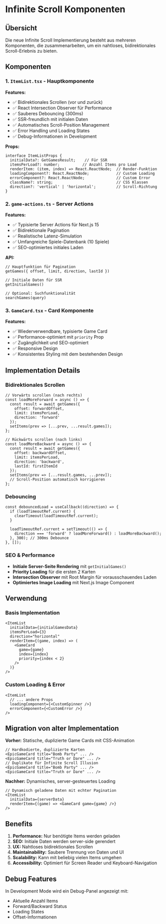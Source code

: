 # Infinite Scroll Komponenten

## Übersicht

Die neue Infinite Scroll Implementierung besteht aus mehreren Komponenten, die zusammenarbeiten, um ein nahtloses, bidirektionales Scroll-Erlebnis zu bieten.

## Komponenten

### 1. `ItemList.tsx` - Hauptkomponente
**Features:**
- ✅ Bidirektionales Scrollen (vor und zurück)
- ✅ React Intersection Observer für Performance
- ✅ Sauberes Debouncing (300ms)
- ✅ SSR-freundlich mit initialen Daten
- ✅ Automatisches Scroll-Position Management
- ✅ Error Handling und Loading States
- ✅ Debug-Informationen in Development

**Props:**
```tsx
interface ItemListProps {
  initialData?: GetGamesResult;    // Für SSR
  itemsPerLoad?: number;          // Anzahl Items pro Load
  renderItem: (item, index) => React.ReactNode;  // Render-Funktion
  loadingComponent?: React.ReactNode;            // Custom Loading
  errorComponent?: React.ReactNode;              // Custom Error
  className?: string;                            // CSS Klassen
  direction?: 'vertical' | 'horizontal';         // Scroll-Richtung
}
```

### 2. `game-actions.ts` - Server Actions
**Features:**
- ✅ Typisierte Server Actions für Next.js 15
- ✅ Bidirektionale Pagination
- ✅ Realistische Latenz-Simulation
- ✅ Umfangreiche Spiele-Datenbank (10 Spiele)
- ✅ SEO-optimiertes initiales Laden

**API:**
```tsx
// Hauptfunktion für Pagination
getGames({ offset, limit, direction, lastId })

// Initiale Daten für SSR
getInitialGames()

// Optional: Suchfunktionalität
searchGames(query)
```

### 3. `GameCard.tsx` - Card Komponente
**Features:**
- ✅ Wiederverwendbare, typisierte Game Card
- ✅ Performance-optimiert mit `priority` Prop
- ✅ Zugänglichkeit und SEO-optimiert
- ✅ Responsive Design
- ✅ Konsistentes Styling mit dem bestehenden Design

## Implementation Details

### Bidirektionales Scrollen
```tsx
// Vorwärts scrollen (nach rechts)
const loadMoreForward = async () => {
  const result = await getGames({
    offset: forwardOffset,
    limit: itemsPerLoad,
    direction: 'forward'
  });
  setItems(prev => [...prev, ...result.games]);
};

// Rückwärts scrollen (nach links)
const loadMoreBackward = async () => {
  const result = await getGames({
    offset: backwardOffset,
    limit: itemsPerLoad,
    direction: 'backward',
    lastId: firstItemId
  });
  setItems(prev => [...result.games, ...prev]);
  // Scroll-Position automatisch korrigieren
};
```

### Debouncing
```tsx
const debouncedLoad = useCallback((direction) => {
  if (loadTimeoutRef.current) {
    clearTimeout(loadTimeoutRef.current);
  }
  
  loadTimeoutRef.current = setTimeout(() => {
    direction === 'forward' ? loadMoreForward() : loadMoreBackward();
  }, 300); // 300ms Debounce
}, []);
```

### SEO & Performance
- **Initiale Server-Seite Rendering** mit `getInitialGames()`
- **Priority Loading** für die ersten 2 Karten
- **Intersection Observer** mit Root Margin für vorausschauendes Laden
- **Optimiertes Image Loading** mit Next.js Image Component

## Verwendung

### Basis Implementation
```tsx
<ItemList
  initialData={initialGamesData}
  itemsPerLoad={3}
  direction="horizontal"
  renderItem={(game, index) => (
    <GameCard 
      game={game} 
      index={index}
      priority={index < 2}
    />
  )}
/>
```

### Custom Loading & Error
```tsx
<ItemList
  // ... andere Props
  loadingComponent={<CustomSpinner />}
  errorComponent={<CustomError />}
/>
```

## Migration von alter Implementation

**Vorher:** Statische, duplizierte Game Cards mit CSS-Animation
```tsx
// Hardkodierte, duplizierte Karten
<EpicGameCard title="Bomb Party" ... />
<EpicGameCard title="Truth or Dare" ... />
// Duplikate für Infinite Scroll Illusion
<EpicGameCard title="Bomb Party" ... />
<EpicGameCard title="Truth or Dare" ... />
```

**Nachher:** Dynamisches, server-gesteuertes Loading
```tsx
// Dynamisch geladene Daten mit echter Pagination
<ItemList
  initialData={serverData}
  renderItem={(game) => <GameCard game={game} />}
/>
```

## Benefits

1. **Performance:** Nur benötigte Items werden geladen
2. **SEO:** Initiale Daten werden server-side gerendert
3. **UX:** Nahtloses bidirektionales Scrollen
4. **Maintainability:** Saubere Trennung von Daten und UI
5. **Scalability:** Kann mit beliebig vielen Items umgehen
6. **Accessibility:** Optimiert für Screen Reader und Keyboard-Navigation

## Debug Features

In Development Mode wird ein Debug-Panel angezeigt mit:
- Aktuelle Anzahl Items
- Forward/Backward Status
- Loading States
- Offset-Informationen
